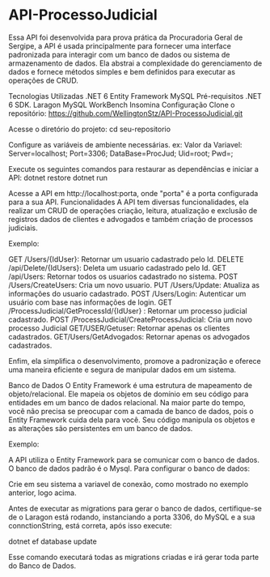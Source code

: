 # API-ProcessoJudicial
Essa API foi desenvolvida para prova prática da Procuradoria Geral de Sergipe, a API é usada principalmente para fornecer uma interface padronizada para interagir com um banco de dados ou sistema de armazenamento de dados. Ela abstrai a complexidade do gerenciamento de dados e fornece métodos simples e bem definidos para executar as operações de CRUD.

Tecnologias Utilizadas
.NET 6
Entity Framework
MySQL
Pré-requisitos
.NET 6 SDK.
Laragon
MySQL WorkBench
Insomina
Configuração
Clone o repositório:
https://github.com/WellingtonStz/API-ProcessoJudicial.git

Acesse o diretório do projeto:
cd seu-repositorio

Configure as variáveis de ambiente necessárias.
ex: Valor da Variavel: Server=localhost; Port=3306; DataBase=ProcJud; Uid=root; Pwd=;

Execute os seguintes comandos para restaurar as dependências e iniciar a API:
dotnet restore dotnet run

Acesse a API em http://localhost:porta, onde "porta" é a porta configurada para a sua API.
Funcionalidades
A API tem diversas funcionalidades, ela realizar um CRUD de operações criação, leitura, atualização e exclusão de registros dados de clientes e advogados e também criação de processos judiciais.

Exemplo:

GET /Users/{IdUser}: Retornar um usuario cadastrado pelo Id.
DELETE /api/Delete/{IdUsers}: Deleta um usuario cadastrado pelo Id.
GET /api/Users: Retornar todos os usuarios cadastrado no sistema.
POST /Users/CreateUsers: Cria um novo usuario.
PUT /Users/Update: Atualiza as informações do usuario cadastrado.
POST /Users/Login: Autenticar um usuário com base nas informações de login.
GET /ProcessJudicial/GetProcessId/{IdUser} : Retornar um processo judicial cadastrado.
POST /ProcessJudicial/CreateProcessJudicial: Cria um novo processo Judicial
GET/USER/Getuser: Retornar apenas os clientes cadastrados.
GET/Users/GetAdvogados: Retornar apenas os advogados cadastrados.

Enfim, ela simplifica o desenvolvimento, promove a padronização e oferece uma maneira eficiente e segura de manipular dados em um sistema.

Banco de Dados
O Entity Framework é uma estrutura de mapeamento de objeto/relacional. Ele mapeia os objetos de domínio em seu código para entidades em um banco de dados relacional. Na maior parte do tempo, você não precisa se preocupar com a camada de banco de dados, pois o Entity Framework cuida dela para você. Seu código manipula os objetos e as alterações são persistentes em um banco de dados.

Exemplo:

A API utiliza o Entity Framework para se comunicar com o banco de dados. O banco de dados padrão é o Mysql. Para configurar o banco de dados:

Crie em seu sistema a variavel de conexão, como mostrado no exemplo anterior, logo acima.

Antes de executar as migrations para gerar o banco de dados, certifique-se de o Laragon está rodando, instanciando a porta 3306, do MySQL e a sua connctionString, está correta, após isso execute:

dotnet ef database update

Esse comando executará todas as migrations criadas e irá gerar toda parte do Banco de Dados.
